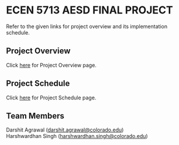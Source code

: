 # ECEN 5713 AESD FINAL PROJECT
Refer to the given links for project overview and its implementation schedule.

## Project Overview
Click [here](https://github.com/cu-ecen-aeld/final-project-darshitagrawal/wiki/Project-Overview) for Project Overview page.

## Project Schedule
Click [here]() for Project Schedule page.

## Team Members
Darshit Agrawal (darshit.agrawal@colorado.edu)  
Harshwardhan Singh (harshwardhan.singh@colorado.edu)
